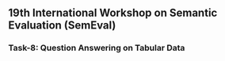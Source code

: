 ## 19th International Workshop on Semantic Evaluation (SemEval)
### Task-8: Question Answering on Tabular Data
